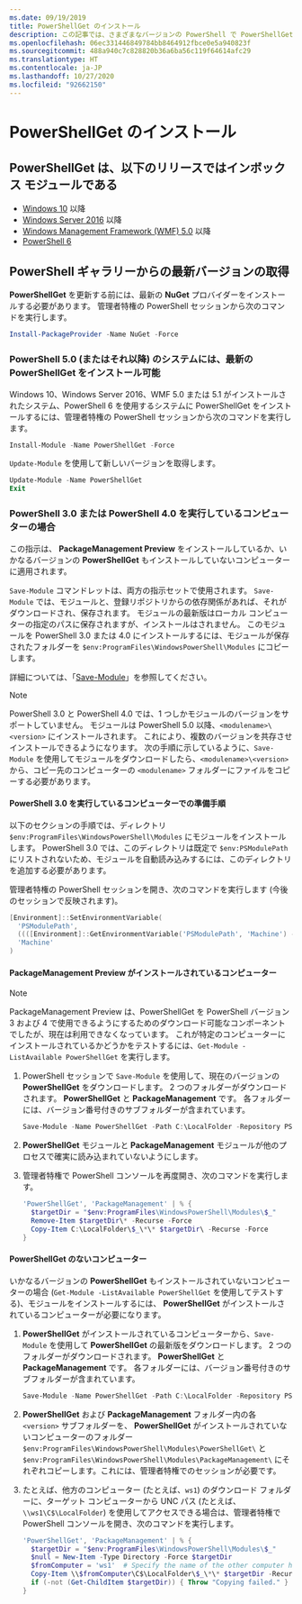 ```yaml
---
ms.date: 09/19/2019
title: PowerShellGet のインストール
description: この記事では、さまざまなバージョンの PowerShell で PowerShellGet モジュールをインストールする方法について説明します。
ms.openlocfilehash: 06ec331446849784bb8464912fbce0e5a940823f
ms.sourcegitcommit: 488a940c7c828820b36a6ba56c119f64614afc29
ms.translationtype: HT
ms.contentlocale: ja-JP
ms.lasthandoff: 10/27/2020
ms.locfileid: "92662150"
---
```

# <a name="installing-powershellget"></a>PowerShellGet のインストール

## <a name="powershellget-is-an-in-box-module-in-the-following-releases"></a>PowerShellGet は、以下のリリースではインボックス モジュールである

- [Windows 10](https://www.microsoft.com/windows) 以降
- [Windows Server 2016](/windows-server/windows-server) 以降
- [Windows Management Framework (WMF) 5.0](https://www.microsoft.com/download/details.aspx?id=50395) 以降
- [PowerShell 6](https://github.com/PowerShell/PowerShell/releases)

## <a name="get-the-latest-version-from-powershell-gallery"></a>PowerShell ギャラリーからの最新バージョンの取得

**PowerShellGet** を更新する前には、最新の **NuGet** プロバイダーをインストールする必要があります。 管理者特権の PowerShell セッションから次のコマンドを実行します。

```powershell
Install-PackageProvider -Name NuGet -Force
```

### <a name="for-systems-with-powershell-50-or-newer-you-can-install-the-latest-powershellget"></a>PowerShell 5.0 (またはそれ以降) のシステムには、最新の PowerShellGet をインストール可能

Windows 10、Windows Server 2016、WMF 5.0 または 5.1 がインストールされたシステム、PowerShell 6 を使用するシステムに PowerShellGet をインストールするには、管理者特権の PowerShell セッションから次のコマンドを実行します。

```powershell
Install-Module -Name PowerShellGet -Force
```

`Update-Module` を使用して新しいバージョンを取得します。

```powershell
Update-Module -Name PowerShellGet
Exit
```

### <a name="for-computers-running-powershell-30-or-powershell-40"></a>PowerShell 3.0 または PowerShell 4.0 を実行しているコンピューターの場合

この指示は、 **PackageManagement Preview** をインストールしているか、いかなるバージョンの **PowerShellGet** もインストールしていないコンピューターに適用されます。

`Save-Module` コマンドレットは、両方の指示セットで使用されます。 `Save-Module` では、モジュールと、登録リポジトリからの依存関係があれば、それがダウンロードされ、保存されます。 モジュールの最新版はローカル コンピューターの指定のパスに保存されますが、インストールはされません。 このモジュールを PowerShell 3.0 または 4.0 にインストールするには、モジュールが保存されたフォルダーを `$env:ProgramFiles\WindowsPowerShell\Modules` にコピーします。

詳細については、「[Save-Module](/powershell/module/PowershellGet/Save-Module)」を参照してください。

> [!NOTE]
> PowerShell 3.0 と PowerShell 4.0 では、1 つしかモジュールのバージョンをサポートしていません。 モジュールは PowerShell 5.0 以降、`<modulename>\<version>` にインストールされます。 これにより、複数のバージョンを共存させインストールできるようになります。 次の手順に示しているように、`Save-Module` を使用してモジュールをダウンロードしたら、`<modulename>\<version>` から、コピー先のコンピューターの `<modulename>` フォルダーにファイルをコピーする必要があります。

#### <a name="preparatory-step-on-computers-running-powershell-30"></a>PowerShell 3.0 を実行しているコンピューターでの準備手順

以下のセクションの手順では、ディレクトリ `$env:ProgramFiles\WindowsPowerShell\Modules` にモジュールをインストールします。
PowerShell 3.0 では、このディレクトリは既定で `$env:PSModulePath` にリストされないため、モジュールを自動読み込みするには、このディレクトリを追加する必要があります。

管理者特権の PowerShell セッションを開き、次のコマンドを実行します (今後のセッションで反映されます)。

```powershell
[Environment]::SetEnvironmentVariable(
  'PSModulePath',
  ((([Environment]::GetEnvironmentVariable('PSModulePath', 'Machine') -split ';') + "$env:ProgramFiles\WindowsPowerShell\Modules") -join ';'),
  'Machine'
)
```

#### <a name="computers-with-the-packagemanagement-preview-installed"></a>PackageManagement Preview がインストールされているコンピューター

> [!NOTE]
> PackageManagement Preview は、PowerShellGet を PowerShell バージョン 3 および 4 で使用できるようにするためのダウンロード可能なコンポーネントでしたが、現在は利用できなくなっています。
> これが特定のコンピューターにインストールされているかどうかをテストするには、`Get-Module -ListAvailable PowerShellGet` を実行します。

1. PowerShell セッションで `Save-Module` を使用して、現在のバージョンの **PowerShellGet** をダウンロードします。 2 つのフォルダーがダウンロードされます。 **PowerShellGet** と **PackageManagement** です。 各フォルダーには、バージョン番号付きのサブフォルダーが含まれています。

   ```powershell
   Save-Module -Name PowerShellGet -Path C:\LocalFolder -Repository PSGallery
   ```

1. **PowerShellGet** モジュールと **PackageManagement** モジュールが他のプロセスで確実に読み込まれていないようにします。

1. 管理者特権で PowerShell コンソールを再度開き、次のコマンドを実行します。

   ```powershell
   'PowerShellGet', 'PackageManagement' | % {
     $targetDir = "$env:ProgramFiles\WindowsPowerShell\Modules\$_"
     Remove-Item $targetDir\* -Recurse -Force
     Copy-Item C:\LocalFolder\$_\*\* $targetDir\ -Recurse -Force
   }
   ```

#### <a name="computers-without-powershellget"></a>PowerShellGet のないコンピューター

いかなるバージョンの **PowerShellGet** もインストールされていないコンピューターの場合 (`Get-Module -ListAvailable PowerShellGet` を使用してテストする)、モジュールをインストールするには、 **PowerShellGet** がインストールされているコンピューターが必要になります。

1. **PowerShellGet** がインストールされているコンピューターから、`Save-Module` を使用して **PowerShellGet** の最新版をダウンロードします。 2 つのフォルダーがダウンロードされます。 **PowerShellGet** と **PackageManagement** です。 各フォルダーには、バージョン番号付きのサブフォルダーが含まれています。

   ```powershell
   Save-Module -Name PowerShellGet -Path C:\LocalFolder -Repository PSGallery
   ```

1. **PowerShellGet** および **PackageManagement** フォルダー内の各 `<version>` サブフォルダーを、 **PowerShellGet** がインストールされていないコンピューターのフォルダー `$env:ProgramFiles\WindowsPowerShell\Modules\PowerShellGet\` と `$env:ProgramFiles\WindowsPowerShell\Modules\PackageManagement\` にそれぞれコピーします。これには、管理者特権でのセッションが必要です。

1. たとえば、他方のコンピューター (たとえば、`ws1`) のダウンロード フォルダーに、ターゲット コンピューターから UNC パス (たとえば、`\\ws1\C$\LocalFolder`) を使用してアクセスできる場合は、管理者特権で PowerShell コンソールを開き、次のコマンドを実行します。

   ```powershell
   'PowerShellGet', 'PackageManagement' | % {
     $targetDir = "$env:ProgramFiles\WindowsPowerShell\Modules\$_"
     $null = New-Item -Type Directory -Force $targetDir
     $fromComputer = 'ws1'  # Specify the name of the other computer here.
     Copy-Item \\$fromComputer\C$\LocalFolder\$_\*\* $targetDir -Recurse -Force
     if (-not (Get-ChildItem $targetDir)) { Throw "Copying failed." }
   }
   ```
